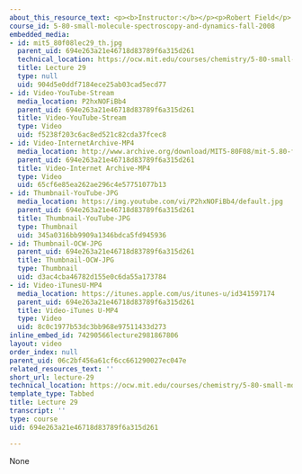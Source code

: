 ```yaml
---
about_this_resource_text: <p><b>Instructor:</b></p><p>Robert Field</p>
course_id: 5-80-small-molecule-spectroscopy-and-dynamics-fall-2008
embedded_media:
- id: mit5_80f08lec29_th.jpg
  parent_uid: 694e263a21e46718d83789f6a315d261
  technical_location: https://ocw.mit.edu/courses/chemistry/5-80-small-molecule-spectroscopy-and-dynamics-fall-2008/video-lectures/lecture-29/mit5_80f08lec29_th.jpg
  title: Lecture 29
  type: null
  uid: 904d5e0ddf7184ece25ab03cad5ecd77
- id: Video-YouTube-Stream
  media_location: P2hxNOFiBb4
  parent_uid: 694e263a21e46718d83789f6a315d261
  title: Video-YouTube-Stream
  type: Video
  uid: f5238f203c6ac8ed521c82cda37fcec8
- id: Video-InternetArchive-MP4
  media_location: http://www.archive.org/download/MIT5-80F08/mit-5.80-f08-lec29_300k.mp4
  parent_uid: 694e263a21e46718d83789f6a315d261
  title: Video-Internet Archive-MP4
  type: Video
  uid: 65cf6e85ea262ae296c4e57751077b13
- id: Thumbnail-YouTube-JPG
  media_location: https://img.youtube.com/vi/P2hxNOFiBb4/default.jpg
  parent_uid: 694e263a21e46718d83789f6a315d261
  title: Thumbnail-YouTube-JPG
  type: Thumbnail
  uid: 345a0316bb9909a1346bdca5fd945936
- id: Thumbnail-OCW-JPG
  parent_uid: 694e263a21e46718d83789f6a315d261
  title: Thumbnail-OCW-JPG
  type: Thumbnail
  uid: d3ac4cba46782d155e0c6da55a173784
- id: Video-iTunesU-MP4
  media_location: https://itunes.apple.com/us/itunes-u/id341597174
  parent_uid: 694e263a21e46718d83789f6a315d261
  title: Video-iTunes U-MP4
  type: Video
  uid: 8c0c1977b53dc3bb968e97511433d273
inline_embed_id: 74290566lecture2981867806
layout: video
order_index: null
parent_uid: 06c2bf456a61cf6cc661290027ec047e
related_resources_text: ''
short_url: lecture-29
technical_location: https://ocw.mit.edu/courses/chemistry/5-80-small-molecule-spectroscopy-and-dynamics-fall-2008/video-lectures/lecture-29
template_type: Tabbed
title: Lecture 29
transcript: ''
type: course
uid: 694e263a21e46718d83789f6a315d261

---
```

None